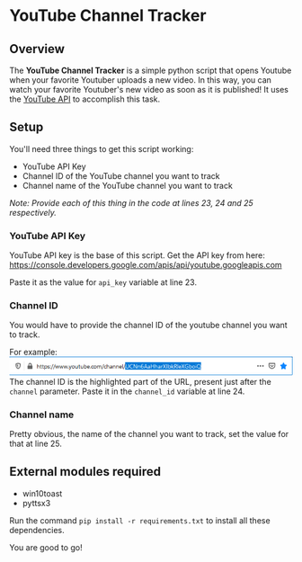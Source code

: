 # YouTube Channel Tracker

## Overview

The **YouTube Channel Tracker** is a simple python script that opens Youtube when your favorite Youtuber uploads a new video. In this way, you can watch your favorite Youtuber's new video as soon as it is published! It uses the [YouTube API](https://console.developers.google.com/apis/api/youtube.googleapis.com) to accomplish this task.

## Setup
You'll need three things to get this script working:
* YouTube API Key
* Channel ID of the YouTube channel you want to track
* Channel name of the YouTube channel you want to track

*Note: Provide each of this thing in the code at lines 23, 24 and 25 respectively.*

### YouTube API Key
YouTube API key is the base of this script. Get the API key from here: https://console.developers.google.com/apis/api/youtube.googleapis.com

Paste it as the value for ```api_key``` variable at line 23.

### Channel ID
You would have to provide the channel ID of the youtube channel you want to track. 

For example:
![Channel ID](example.png)
The channel ID is the highlighted part of the URL, present just after the ```channel``` parameter.
Paste it in the ```channel_id``` variable at line 24.

### Channel name
Pretty obvious, the name of the channel you want to track, set the value for that at line 25.


## External modules required
- win10toast
- pyttsx3

Run the command ```pip install -r requirements.txt``` to install all these dependencies.

You are good to go!